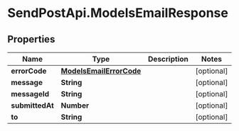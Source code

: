 # SendPostApi.ModelsEmailResponse

## Properties
Name | Type | Description | Notes
------------ | ------------- | ------------- | -------------
**errorCode** | [**ModelsEmailErrorCode**](ModelsEmailErrorCode.md) |  | [optional] 
**message** | **String** |  | [optional] 
**messageId** | **String** |  | [optional] 
**submittedAt** | **Number** |  | [optional] 
**to** | **String** |  | [optional] 


